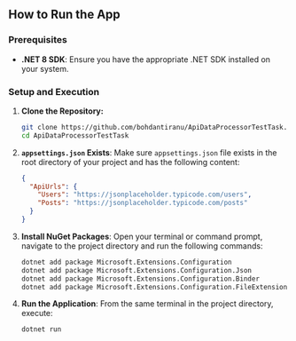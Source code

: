 ## How to Run the App

### Prerequisites

* **.NET 8 SDK**: Ensure you have the appropriate .NET SDK installed on your system. 

### Setup and Execution

1.  **Clone the Repository:**
     ```bash
    git clone https://github.com/bohdantiranu/ApiDataProcessorTestTask.git
    cd ApiDataProcessorTestTask
    ```

2.  **`appsettings.json` Exists**:
    Make sure `appsettings.json` file exists in the root directory of your project and has the following content:

    ```json
    {
      "ApiUrls": {
        "Users": "https://jsonplaceholder.typicode.com/users",
        "Posts": "https://jsonplaceholder.typicode.com/posts"
      }
    }
    ```

3.  **Install NuGet Packages**:
    Open your terminal or command prompt, navigate to the project directory and run the following commands:

    ```bash
    dotnet add package Microsoft.Extensions.Configuration
    dotnet add package Microsoft.Extensions.Configuration.Json
    dotnet add package Microsoft.Extensions.Configuration.Binder
    dotnet add package Microsoft.Extensions.Configuration.FileExtensions
    ```

4.  **Run the Application**:
    From the same terminal in the project directory, execute:

    ```bash
    dotnet run
    ```